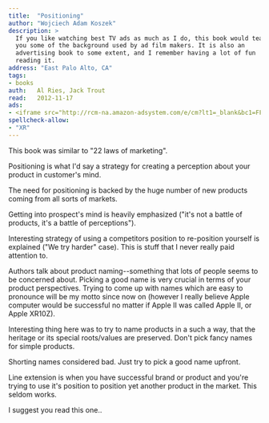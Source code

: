 ```yaml
---
title:	"Positioning"
author: "Wojciech Adam Koszek"
description: >
  If you like watching best TV ads as much as I do, this book would teach
  you some of the background used by ad film makers. It is also an
  advertising book to some extent, and I remember having a lot of fun
  reading it.
address: "East Palo Alto, CA"
tags:
- books
auth:	Al Ries, Jack Trout
read:	2012-11-17
ads:
- <iframe src="http://rcm-na.amazon-adsystem.com/e/cm?lt1=_blank&bc1=FFFFFF&IS2=1&npa=1&bg1=FFFFFF&fc1=000000&lc1=FF0000&t=wkoszek08-20&o=1&p=8&l=as4&m=amazon&f=ifr&ref=ss_til&asins=0071373586" style="width:120px;height:240px;" scrolling="no" marginwidth="0" marginheight="0" frameborder="0"></iframe>
spellcheck-allow:
- "XR"
---
```

This book was similar to "22 laws of marketing".

Positioning is what I'd say a strategy for creating a perception about your
product in customer's mind.

The need for positioning is backed by the huge number of new products coming
from all sorts of markets.

Getting into prospect's mind is heavily emphasized ("it's not a battle of
products, it's a battle of perceptions").

Interesting strategy of using a competitors position to re-position yourself
is explained ("We try harder" case). This is stuff that I never really paid
attention to.

Authors talk about product naming--something that lots of people seems to be
concerned about. Picking a good name is very crucial in terms of your
product perspectives. Trying to come up with names which are easy to
pronounce will be my motto since now on (however I really believe Apple
computer would be successful no matter if Apple II was called Apple II, or
Apple XR10Z).

Interesting thing here was to try to name products in a such a way, that the
heritage or its special roots/values are preserved. Don't pick fancy names
for simple products.

Shorting names considered bad. Just try to pick a good name upfront.

Line extension is when you have successful brand or product and you're
trying to use it's position to position yet another product in the market.
This seldom works.

I suggest you read this one..
